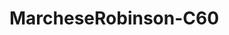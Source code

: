 <a name="material" />

# MarcheseRobinson-C60
<script type="application/ld+json">
  {
    "@context": "https://schema.org/",
    "@type": "ChemicalSubstance",
    "http://purl.org/dc/terms/conformsTo":
      {
        "@type": "CreativeWork",
        "@id": "https://bioschemas.org/profiles/ChemicalSubstance/0.4-RELEASE/"
      },
    "@id": "https://egonw.github.io/nanowiki/nanowiki412.html#material",
    "name": "MarcheseRobinson-C60",
    "sameAs": "http://127.0.0.1/mediawiki/index.php/Special:URIResolver/MarcheseRobinson-2DC60"
  }
</script>

